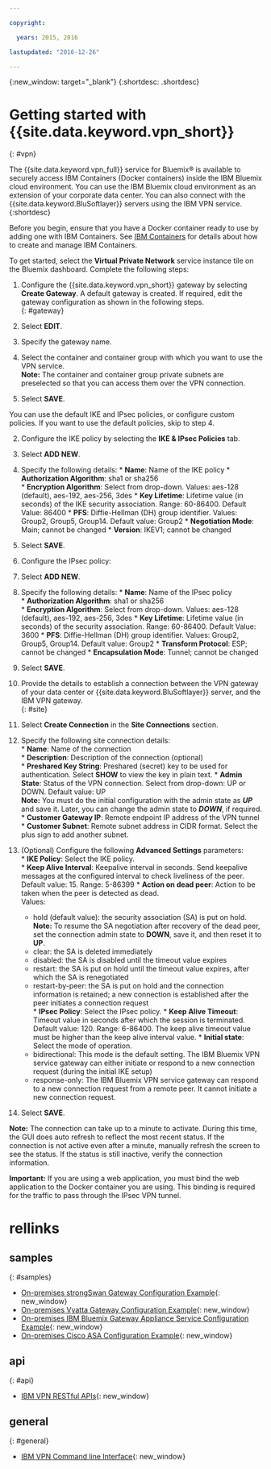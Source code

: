 ```yaml
---

copyright:

  years: 2015, 2016

lastupdated: "2016-12-26"

---
```


{:new_window: target="_blank"}
{:shortdesc: .shortdesc}

# Getting started with {{site.data.keyword.vpn_short}}
{: #vpn}  


The {{site.data.keyword.vpn_full}} service for Bluemix&reg; is available to securely access IBM Containers (Docker containers) inside the IBM Bluemix cloud environment. You can use the IBM Bluemix cloud environment as an extension of your corporate data center. You can also connect with the {{site.data.keyword.BluSoftlayer}} servers using the IBM VPN service.
{:shortdesc}

Before you begin, ensure that you have a Docker container ready to use by adding one with IBM Containers. See [IBM Containers](https://www.ng.bluemix.net/docs/containers/container_index.html) for details about how to create and manage IBM Containers.  

To get started, select the **Virtual Private Network** service instance tile on the Bluemix dashboard. Complete the following steps:

1. Configure the {{site.data.keyword.vpn_short}} gateway by selecting **Create Gateway**. A default gateway is created. If required, edit the gateway configuration as shown in the following steps.  
{: #gateway}  

  1. Select **EDIT**.  
  2. Specify the gateway name.  
  3. Select the container and container group with which you want to use the VPN service.  
	**Note:** The container and container group private subnets are preselected so that you can access them over the VPN connection.
  4. Select **SAVE**.  

 You can use the default IKE and IPsec policies, or configure custom policies. If you want to use the default policies, skip to step 4.

2. Configure the IKE policy by selecting the **IKE & IPsec Policies** tab.
  1. Select **ADD NEW**.  
  2. Specify the following details:
	* **Name**: Name of the IKE policy
	* **Authorization Algorithm**: sha1 or sha256  
	* **Encryption Algorithm**: Select from drop-down. Values: aes-128 (default), aes-192, aes-256, 3des
	* **Key Lifetime**: Lifetime value (in seconds) of the IKE security association. Range: 60-86400. Default Value: 86400
	* **PFS**: Diffie-Hellman (DH) group identifier. Values: Group2, Group5, Group14. Default value: Group2
	* **Negotiation Mode**: Main; cannot be changed
	* **Version**: IKEV1; cannot be changed
  3. Select **SAVE**.

3. Configure the IPsec policy:
  1. Select **ADD NEW**.  
  2. Specify the following details:
  	* **Name**: Name of the IPsec policy  
  	* **Authorization Algorithm**: sha1 or sha256  
  	* **Encryption Algorithm**: Select from drop-down. Values: aes-128 (default), aes-192, aes-256, 3des
  	* **Key Lifetime**: Lifetime value (in seconds) of the security association. Range: 60-86400. Default Value: 3600
  	* **PFS**: Diffie-Hellman (DH) group identifier. Values: Group2, Group5, Group14. Default value: Group2
  	* **Transform Protocol**: ESP; cannot be changed
  	* **Encapsulation Mode**: Tunnel; cannot be changed
  3. Select **SAVE**.  

4. Provide the details to establish a connection between the VPN gateway of your data center or {{site.data.keyword.BluSoftlayer}} server, and the IBM VPN gateway.  
{: #site}  

  1. Select **Create Connection** in the **Site Connections** section.
  2. Specify the following site connection details:  
  	* **Name**: Name of the connection  
  	* **Description**: Description of the connection (optional)  
  	* **Preshared Key String**: Preshared (secret) key to be used for authentication. Select **SHOW** to view the key in plain text.
  	* **Admin State**: Status of the VPN connection. Select from drop-down: UP or DOWN. Default value: UP  
  	**Note:** You must do the initial configuration with the admin state as ***UP*** and save it. Later, you can change the admin state to ***DOWN***, if required.  
  	* **Customer Gateway IP**: Remote endpoint IP address of the VPN tunnel  
  	* **Customer Subnet**: Remote subnet address in CIDR format. Select the plus sign to add another subnet.
  3. (Optional) Configure the following **Advanced Settings** parameters:  
  	* **IKE Policy**: Select the IKE policy.  
  	* **Keep Alive Interval**: Keepalive interval in seconds. Send keepalive messages at the configured interval to check liveliness of the peer. Default value: 15. Range: 5-86399
  	* **Action on dead peer**: Action to be taken when the peer is detected as dead.  
    	Values: 
  		* hold (default value): the security association (SA) is put on hold.  
  		**Note:** To resume the SA negotiation after recovery of the dead peer, set the connection admin state to **DOWN**, save it, and then reset it to **UP**.
  		* clear: the SA is deleted immediately
  		* disabled: the SA is disabled until the timeout value expires
  		* restart: the SA is put on hold until the timeout value expires, after which the SA is renegotiated
  		* restart-by-peer: the SA is put on hold and the connection information is retained; a new connection is established after the peer initiates a connection request  
  	* **IPsec Policy**: Select the IPsec policy.
  	* **Keep Alive Timeout**: Timeout value in seconds after which the session is terminated. Default value: 120. Range: 6-86400. The keep alive timeout value must be higher than the keep alive interval value.
  	* **Initial state**: Select the mode of operation.
    	* bidirectional: This mode is the default setting. The IBM Bluemix VPN service gateway can either initiate or respond to a new connection request (during the initial IKE setup)
    	* response-only: The IBM Bluemix VPN service gateway can respond to a new connection request from a remote peer. It cannot initiate a new connection request.  
  4. Select **SAVE**.

  **Note:** The connection can take up to a minute to activate. During this time, the GUI does auto refresh to reflect the most recent status. If the connection is not active even after a minute, manually refresh the screen to see the status. If the status is still inactive, verify the connection information.

**Important:** If you are using a web application, you must bind the web application to the Docker container you are using. This binding is required for the traffic to pass through the IPsec VPN tunnel.



# rellinks
## samples 
{: #samples}  
* [On-premises strongSwan Gateway Configuration Example](vpn_onpremises.html#strongswan){: new_window}
* [On-premises Vyatta Gateway Configuration Example](vpn_onpremises.html#vyatta){: new_window}
* [On-premises IBM Bluemix Gateway Appliance Service Configuration Example](vpn_onpremises.html#gaas){: new_window}
* [On-premises Cisco ASA Configuration Example](vpn_onpremises.html#cisco){: new_window}

## api  
{: #api}  
* [IBM VPN RESTful APIs](https://new-console.ng.bluemix.net/apidocs/101){: new_window}

## general  
{: #general}  
* [IBM VPN Command line Interface](/docs/cli/plugins/vpn/index.html){: new_window}
